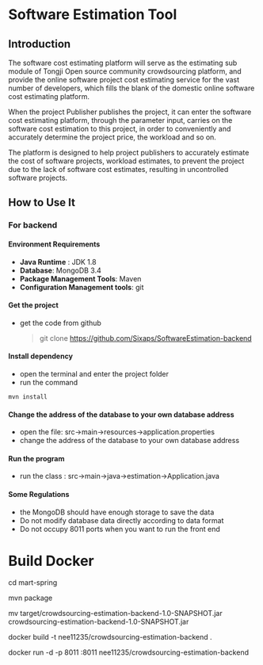 # Software Estimation Tool

## Introduction

The software cost estimating platform will serve as the estimating sub module of Tongji Open source community crowdsourcing platform, and provide the online software project cost estimating service for the vast number of developers, which fills the blank of the domestic online software cost estimating platform.

When the project Publisher publishes the project, it can enter the software cost estimating platform, through the parameter input, carries on the software cost estimation to this project, in order to conveniently and accurately determine the project price, the workload and so on. 

The platform is designed to help project publishers to accurately estimate the cost of software projects, workload estimates, to prevent the project due to the lack of software cost estimates, resulting in uncontrolled software projects.

## How to Use It

### For backend

#### Environment Requirements

- **Java Runtime** : JDK 1.8
- **Database**: MongoDB 3.4
- **Package Management Tools**: Maven
- **Configuration Management tools**: git

#### Get the project

- get the code from github
  > git clone https://github.com/Sixaps/SoftwareEstimation-backend

#### Install dependency

- open the terminal and enter the project folder
- run the command

```
mvn install
```

#### Change the address of the database to your own database address

- open the file: src->main->resources->application.properties
- change the  address of the database to your own database address

#### Run the program

- run the class : src->main->java->estimation->Application.java

#### Some Regulations

- the MongoDB should have enough storage to save the data
- Do not modify database data directly according to data format
- Do not occupy 8011 ports when you want to run the front end


# Build Docker

cd mart-spring

mvn package

mv target/crowdsourcing-estimation-backend-1.0-SNAPSHOT.jar crowdsourcing-estimation-backend-1.0-SNAPSHOT.jar

docker build -t nee11235/crowdsourcing-estimation-backend .

docker run -d -p 8011 :8011 nee11235/crowdsourcing-estimation-backend